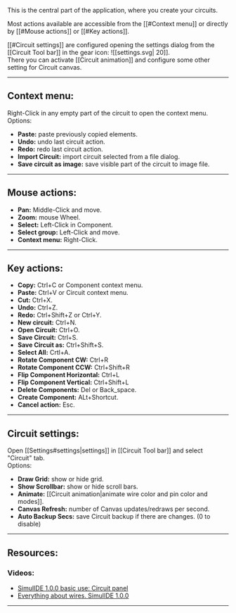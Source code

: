 This is the central part of the application, where you create your circuits.<br>

Most actions available are accessible from the [[#Context menu]] or directly by [[#Mouse actions]] or [[#Key actions]].<br>

[[#Circuit settings]] are configured opening the settings dialog from the [[Circuit Tool bar]] in the gear icon:  ![[settings.svg| 20]].<br>
There you can activate [[Circuit animation]] and configure some other setting for Circuit canvas.<br>

---

## Context menu:

Right-Click in any empty part of the circuit to open the context menu.<br>
Options:

- **Paste:** paste previously copied elements.
- **Undo:** undo last circuit action.
- **Redo:** redo last circuit action.
- **Import Circuit:** import circuit selected from a file dialog.
- **Save circuit as image:** save visible part of the circuit to image file.

---

## Mouse actions:

- **Pan:** Middle-Click and move.
- **Zoom:** mouse Wheel.
- **Select:** Left-Click in Component.
- **Select group:** Left-Click and move.
- **Context menu:** Right-Click.

---

## Key actions:

- **Copy:** Ctrl+C or Component context menu.
- **Paste:** Ctrl+V or Circuit context menu.
- **Cut:** Ctrl+X.
- **Undo:** Ctrl+Z.
- **Redo:** Ctrl+Shift+Z or Ctrl+Y.
- **New circuit:** Ctrl+N.
- **Open Circuit:** Ctrl+O.
-  **Save Circuit:** Ctrl+S.
- **Save Circuit as:** Ctrl+Shift+S.
- **Select All:** Crtl+A.
- **Rotate Component CW:** Ctrl+R
- **Rotate Component CCW:** Ctrl+Shift+R
- **Flip Component Horizontal:** Ctrl+L
- **Flip Component Vertical:** Ctrl+Shift+L
- **Delete Components:** Del or Back_space.
- **Create Component:** ALt+Shortcut.
- **Cancel action:** Esc.

---

## Circuit settings:

Open [[Settings#settings|settings]] in [[Circuit Tool bar]] and select "Circuit" tab.<br>
Options:

- **Draw Grid:** show or hide grid.
- **Show Scrollbar:** show or hide scroll bars.
- **Animate:** [[Circuit animation|animate wire color and pin color and modes]].
- **Canvas Refresh:**  number of Canvas updates/redraws per second.
- **Auto Backup Secs:** save Circuit backup if there are changes. (0 to disable)

---

## Resources:

### Videos:
- [SimulIDE 1.0.0 basic use: Circuit panel](https://www.youtube.com/watch?v=ZNiwBZmnNyY)
- [Everything about wires. SimulIDE 1.0.0](https://www.youtube.com/watch?v=rwbQDoZ-9hQ)

---
